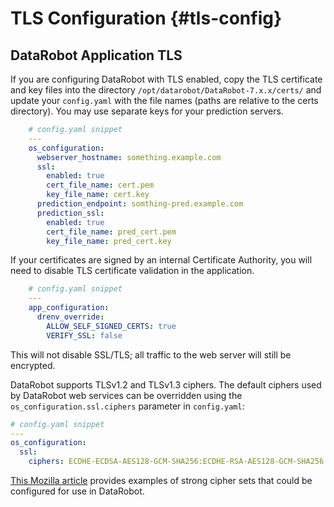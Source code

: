 # TLS Configuration {#tls-config}

## DataRobot Application TLS

If you are configuring DataRobot with TLS enabled, copy the TLS certificate and key files into the directory `/opt/datarobot/DataRobot-7.x.x/certs/` and update your `config.yaml` with the file names (paths are relative to the certs directory).
You may use separate keys for your prediction servers.

```yaml
    # config.yaml snippet
    ---
    os_configuration:
      webserver_hostname: something.example.com
      ssl:
        enabled: true
        cert_file_name: cert.pem
        key_file_name: cert.key
      prediction_endpoint: somthing-pred.example.com
      prediction_ssl:
        enabled: true
        cert_file_name: pred_cert.pem
        key_file_name: pred_cert.key
```

If your certificates are signed by an internal Certificate Authority, you will need to disable TLS certificate validation in the application.
```yaml
    # config.yaml snippet
    ---
    app_configuration:
      drenv_override:
        ALLOW_SELF_SIGNED_CERTS: true
        VERIFY_SSL: false
```
This will not disable SSL/TLS; all traffic to the web server will still be encrypted.

DataRobot supports TLSv1.2 and TLSv1.3 ciphers.  The default ciphers used by DataRobot web services can be overridden using the `os_configuration.ssl.ciphers`  parameter in `config.yaml`:

```yaml
# config.yaml snippet
---
os_configuration:
  ssl:
    ciphers: ECDHE-ECDSA-AES128-GCM-SHA256:ECDHE-RSA-AES128-GCM-SHA256:ECDHE-ECDSA-AES256-GCM-SHA384:ECDHE-RSA-AES256-GCM-SHA384:ECDHE-ECDSA-CHACHA20-POLY1305:ECDHE-RSA-CHACHA20-POLY1305:DHE-RSA-AES128-GCM-SHA256:DHE-RSA-AES256-GCM-SHA384
```

[This Mozilla article](https://wiki.mozilla.org/Security/Server_Side_TLS) provides examples of strong cipher sets that could be configured for use in DataRobot.
